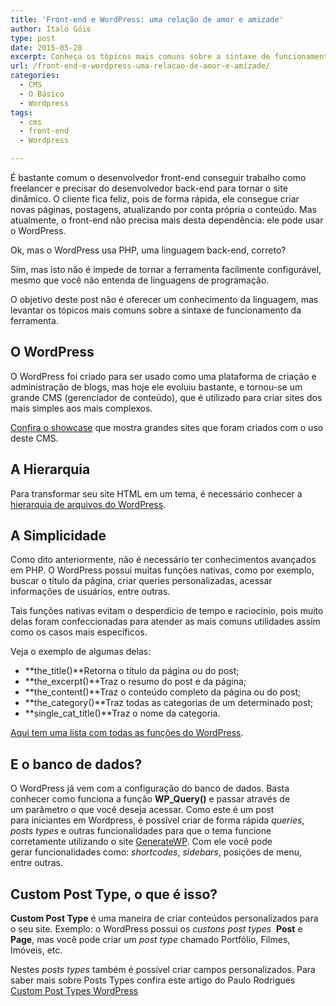 ```yaml
---
title: 'Front-end e WordPress: uma relação de amor e amizade'
author: Italo Góis
type: post
date: 2015-05-28
excerpt: Conheça os tópicos mais comuns sobre a sintaxe de funcionamento do Wordpress, o CMS que ajuda desenvolvedores front-end a criarem sites mesmo sem o conhecimento de linguagens de programação.
url: /front-end-e-wordpress-uma-relacao-de-amor-e-amizade/
categories:
  - CMS
  - O Básico
  - Wordpress
tags:
  - cms
  - front-end
  - Wordpress

---
```

É&nbsp;bastante comum o&nbsp;desenvolvedor front-end conseguir trabalho como freelancer e precisar do desenvolvedor back-end para tornar&nbsp;o site dinâmico. O&nbsp;cliente fica&nbsp;feliz,&nbsp;pois de forma rápida, ele consegue criar novas páginas, postagens, atualizando por conta própria o conteúdo. Mas atualmente, o&nbsp;front-end não precisa mais desta dependência:&nbsp;ele pode usar o WordPress.

Ok, mas o WordPress usa PHP, uma&nbsp;linguagem back-end, correto?

Sim, mas isto não é impede de tornar a ferramenta facilmente configurável, mesmo que você não entenda de linguagens de programação.

O objetivo deste post não é oferecer&nbsp;um conhecimento da linguagem, mas levantar os tópicos mais comuns sobre a&nbsp;sintaxe de funcionamento da ferramenta.

## O WordPress

O WordPress foi criado para ser usado como uma plataforma de criação e administração de blogs, mas hoje ele evoluiu bastante,&nbsp;e&nbsp;tornou-se um grande CMS (gerenciador de conteúdo), que é utilizado para criar sites dos mais simples aos mais complexos.

<a href="https://wordpress.org/showcase/" target="_blank">Confira o showcase</a> que mostra grandes sites que foram criados com o uso deste CMS.

## A Hierarquia

Para transformar seu site HTML em um tema, é necessário conhecer a <a href="http://tableless.com.br/hierarquia-de-arquivos-do-wordpress/" target="_blank">hierarquia de arquivos do WordPress</a>.

## A Simplicidade

Como dito anteriormente, não é necessário ter conhecimentos avançados em PHP. O WordPress possui muitas funções nativas, como por exemplo, buscar&nbsp;o título da página, criar queries personalizadas, acessar informações de usuários, entre outras.

Tais funções nativas evitam o desperdício de tempo e raciocínio, pois muito delas foram confeccionadas para atender as mais comuns&nbsp;utilidades assim como os casos mais específicos.

Veja o exemplo de algumas delas:

  * **the_title()**Retorna o título da página ou do post;
  * **the_excerpt()**Traz o resumo do post e da página;
  * **the_content()**Traz o conteúdo completo da página ou do post;
  * **the_category()**Traz todas as categorias de um determinado post;
  * **single\_cat\_title()**Traz o nome da categoria.

[Aqui tem&nbsp;uma lista com todas as funções do WordPress][1].

## E o banco de dados?

O WordPress já vem com a configuração do banco de dados.&nbsp;Basta conhecer como funciona a função **WP_Query()** e passar através de um&nbsp;parâmetro o que você deseja&nbsp;acessar.&nbsp;Como este é um post para&nbsp;iniciantes&nbsp;em&nbsp;Wordpress, é possível criar de forma rápida _queries_, _posts types_ e outras funcionalidades para que o tema funcione corretamente utilizando&nbsp;o site [GenerateWP][2]. Com ele você pode gerar&nbsp;funcionalidades como: _shortcodes_, _sidebars_, posições de menu, entre outras.

## Custom Post Type, o que é isso?

**Custom Post Type** é uma maneira de criar conteúdos personalizados para o seu site. Exemplo: o WordPress possui os _custons&nbsp;post types &nbsp;_**Post** e **Page**, mas você pode criar um _post type_ chamado Portfólio, Filmes, Imóveis, etc.

Nestes _posts types_ também é possível criar campos personalizados. Para saber mais sobre Posts Types confira este artigo do Paulo Rodrigues [Custom Post Types WordPress][3]

 [1]: https://codex.wordpress.org/Function_Reference
 [2]: http://generatewp.com/
 [3]: http://tableless.com.br/custom-post-types-wordpress/